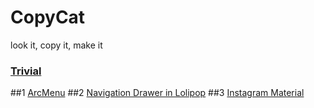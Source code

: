 # CopyCat
look it, copy it, make it 

### [Trivial](https://github.com/LLin233/Le-Lib-For-Android)

##1 [ArcMenu](https://github.com/LLin233/CC_ArcMenu)
##2 [Navigation Drawer in Lolipop](https://github.com/LLin233/Le_CodePath/tree/master/MaterialDesign/navigationdrawer)
##3 [Instagram Material](https://github.com/LLin233/Le_CodePath/tree/master/MaterialDesign/instagrammaterial)
